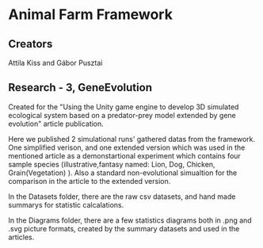 # Animal Farm Framework

## Creators
Attila Kiss
and
Gábor Pusztai

## Research - 3, GeneEvolution

Created for the "Using the Unity game engine to develop 3D simulated ecological system based on a predator-prey model extended by gene evolution" article publication.

Here we published 2 simulational runs' gathered datas from the framework. One simplified verison, and one extended version which was used in the mentioned article as a demonstartional experiment which contains four sample species (illustrative,fantasy named: Lion, Dog, Chicken, Grain(Vegetation) ).
Also a standard non-evolutional simualtion for the comparison in the article to the extended version.

In the Datasets folder, there are the raw csv datasets, and hand made summarys for statistic calcalations.

In the Diagrams folder, there are a few statistics diagrams both in .png and .svg picture formats, created by the summary datasets and used in the articles.
